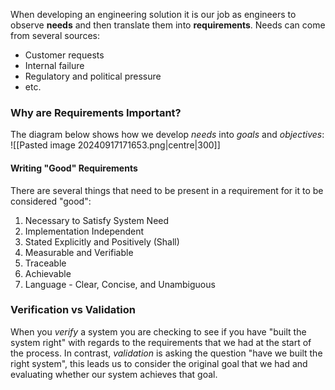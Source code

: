 When developing an engineering solution it is our job as engineers to observe **needs** and then translate them into **requirements**.
Needs can come from several sources:
- Customer requests
- Internal failure
- Regulatory and political pressure
- etc.
### Why are Requirements Important?
The diagram below shows how we develop *needs* into *goals* and *objectives*:
![[Pasted image 20240917171653.png|centre|300]]
#### Writing "Good" Requirements
There are several things that need to be present in a requirement for it to be considered "good":
1) Necessary to Satisfy System Need
2) Implementation Independent
3) Stated Explicitly and Positively (Shall)
4) Measurable and Verifiable
5) Traceable
6) Achievable
7) Language - Clear, Concise, and Unambiguous

### Verification vs Validation
When you *verify* a system you are checking to see if you have "built the system right" with regards to the requirements that we had at the start of the process.
In contrast, *validation* is asking the question "have we built the right system", this leads us to consider the original goal that we had and evaluating whether our system achieves that goal.